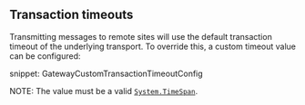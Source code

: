 ## Transaction timeouts

Transmitting messages to remote sites will use the default transaction timeout of the underlying transport. To override this, a custom timeout value can be configured:

snippet: GatewayCustomTransactionTimeoutConfig

NOTE: The value must be a valid [`System.TimeSpan`](https://msdn.microsoft.com/en-us/library/se73z7b9).